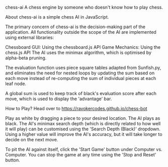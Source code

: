 chess-ai
A chess engine by someone who doesn't know how to play chess.

About
chess-ai is a simple chess AI in JavaScript.

The primary concern of chess-ai is the decision-making part of the application. All functionality outside the scope of the AI are implemented using external libraries:

Chessboard GUI: Using the chessboard.js API
Game Mechanics: Using the chess.js API
The AI uses the minimax algorithm, which is optimised by alpha-beta pruning.

The evaluation function uses piece square tables adapted from Sunfish.py, and eliminates the need for nested loops by updating the sum based on each move instead of re-computing the sum of individual pieces at each leaf node.

A global sum is used to keep track of black's evaluation score after each move, which is used to display the 'advantage' bar.

How to Play?
Head over to https://ravokercodes.github.io/chess-bot

Play as white by dragging a piece to your desired location. The AI plays as black. The AI's minimax search depth (which is directly related to how well it will play) can be customised using the 'Search Depth (Black)' dropdown. Using a higher value will improve the AI's accuracy, but it will take longer to decide on the next move.

To pit the AI against itself, click the 'Start Game' button under Computer vs. Computer. You can stop the game at any time using the 'Stop and Reset' button.
